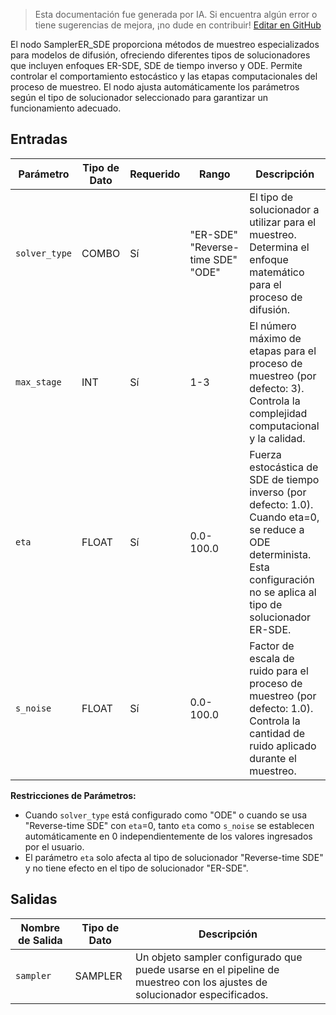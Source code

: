 > Esta documentación fue generada por IA. Si encuentra algún error o tiene sugerencias de mejora, ¡no dude en contribuir! [Editar en GitHub](https://github.com/Comfy-Org/embedded-docs/blob/main/comfyui_embedded_docs/docs/SamplerER_SDE/es.md)

El nodo SamplerER_SDE proporciona métodos de muestreo especializados para modelos de difusión, ofreciendo diferentes tipos de solucionadores que incluyen enfoques ER-SDE, SDE de tiempo inverso y ODE. Permite controlar el comportamiento estocástico y las etapas computacionales del proceso de muestreo. El nodo ajusta automáticamente los parámetros según el tipo de solucionador seleccionado para garantizar un funcionamiento adecuado.

## Entradas

| Parámetro | Tipo de Dato | Requerido | Rango | Descripción |
|-----------|-----------|----------|-------|-------------|
| `solver_type` | COMBO | Sí | "ER-SDE"<br>"Reverse-time SDE"<br>"ODE" | El tipo de solucionador a utilizar para el muestreo. Determina el enfoque matemático para el proceso de difusión. |
| `max_stage` | INT | Sí | 1-3 | El número máximo de etapas para el proceso de muestreo (por defecto: 3). Controla la complejidad computacional y la calidad. |
| `eta` | FLOAT | Sí | 0.0-100.0 | Fuerza estocástica de SDE de tiempo inverso (por defecto: 1.0). Cuando eta=0, se reduce a ODE determinista. Esta configuración no se aplica al tipo de solucionador ER-SDE. |
| `s_noise` | FLOAT | Sí | 0.0-100.0 | Factor de escala de ruido para el proceso de muestreo (por defecto: 1.0). Controla la cantidad de ruido aplicado durante el muestreo. |

**Restricciones de Parámetros:**

- Cuando `solver_type` está configurado como "ODE" o cuando se usa "Reverse-time SDE" con `eta`=0, tanto `eta` como `s_noise` se establecen automáticamente en 0 independientemente de los valores ingresados por el usuario.
- El parámetro `eta` solo afecta al tipo de solucionador "Reverse-time SDE" y no tiene efecto en el tipo de solucionador "ER-SDE".

## Salidas

| Nombre de Salida | Tipo de Dato | Descripción |
|-------------|-----------|-------------|
| `sampler` | SAMPLER | Un objeto sampler configurado que puede usarse en el pipeline de muestreo con los ajustes de solucionador especificados. |
